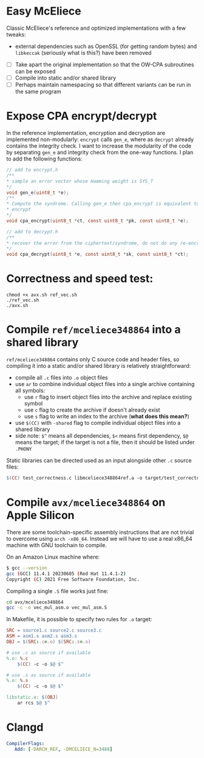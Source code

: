# Easy McEliece
Classic McEliece's reference and optimized implementations with a few tweaks:
- external dependencies such as OpenSSL (for getting random bytes) and `libkeccak` (seriously what is this?) have been removed

- [ ] Take apart the original implementation so that the OW-CPA subroutines can be exposed
- [ ] Compile into static and/or shared library
- [ ] Perhaps maintain namespacing so that different variants can be run in the same program

# Expose CPA encrypt/decrypt
In the reference implementation, encryption and decryption are implemented non-modularly: `encrypt` calls `gen_e`, where as `decrypt` already contains the integrity check. I want to increase the modularity of the code by separating `gen_e` and integrity check from the one-way functions. I plan to add the following functions:

```c
// add to encrypt.h
/**
* sample an error vector whose Hamming weight is SYS_T
*/
void gen_e(uint8_t *e);
/**
* Compute the syndrome. Calling gen_e then cpa_encrypt is equivalent to calling
* encrypt
*/
void cpa_encrypt(uint8_t *ct, const uint8_t *pk, const uint8_t *e);

// add to decrypt.h
/**
* recover the error from the ciphertext/syndrome, do not do any re-encryption
*/
void cpa_decrypt(uint8_t *e, const uint8_t *sk, const uint8_t *ct);
```

# Correctness and speed test:
```
chmod +x avx.sh ref_vec.sh
./ref_vec.sh
./avx.sh
```

# Compile `ref/mceliece348864` into a shared library
`ref/mceliece348864` contains only C source code and header files, so compiling it into a static and/or shared library is relatively straightforward:
- compile all `.c` files into `.o` object files
- use `ar` to combine individual object files into a single archive containing all symbols:
    - use `r` flag to insert object files into the archive and replace existing symbol
    - use `c` flag to create the archive if doesn't already exist
    - use `s` flag to write an index to the archive (**what does this mean?**)
- use `$(CC)` with `-shared` flag to compile individual object files into a shared library
- side note: `$^` means all dependencies, `$<` means first dependency, `$@` means the target; if the target is not a file, then it should be listed under `.PHONY`

Static libraries can be directed used as an input alongside other `.c` source files:

```Makefile
$(CC) test_correctness.c libmceliece348864ref.a -o target/test_correctness
```

# Compile `avx/mceliece348864` on Apple Silicon
There are some toolchain-specific assembly instructions that are not trivial to overcome using `arch -x86_64`. Instead we will have to use a real x86_64 machine with GNU toolchain to compile.

On an Amazon Linux machine where:

```bash
$ gcc --version
gcc (GCC) 11.4.1 20230605 (Red Hat 11.4.1-2)
Copyright (C) 2021 Free Software Foundation, Inc.
```

Compiling a single `.S` file works just fine:

```bash
cd avx/mceliece348864
gcc -c -o vec_mul_asm.o vec_mul_asm.S
```

In Makefile, it is possible to specify two rules for `.o` target:

```Makefile
SRC = source1.c source2.c source3.c
ASM = asm1.s asm2.s asm3.s
OBJ = $(SRC:.c=.o) $(SRC:.s=.o)

# use .c as source if available
%.o: %.c
    $(CC) -c -o $@ $^

# use .s as source if available
%.o: %.s
    $(CC) -c -o $@ $^

libstatic.a: $(OBJ)
    ar rcs $@ $^
```

# Clangd
```yaml
CompilerFlags:
   Add: [-DARCH_REF, -DMCELIECE_N=3488] 
```